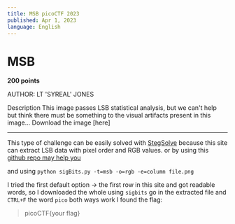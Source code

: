 ```yaml
---
title: MSB picoCTF 2023
published: Apr 1, 2023
language: English
---
```


# MSB

**200 points**

AUTHOR: LT 'SYREAL' JONES

Description
This image passes LSB statistical analysis, but we can't help but think there must be something to the visual artifacts present in this image...
Download the image [here]

---

This type of challenge can be easily solved with [StegSolve](https://stegonline.georgeom.net/) because this site can extract LSB data with pixel order and RGB values. or by using this [github repo may help you ](https://github.com/Pulho/sigBits)

and using `python sigBits.py -t=msb -o=rgb -e=column file.png`

I tried the first default option -> the first row in this site and got readable words, so I downloaded the whole using `sigbits` go in the extracted file and `CTRL+F` the word `pico` both ways work I found the flag:

> picoCTF{your flag}
